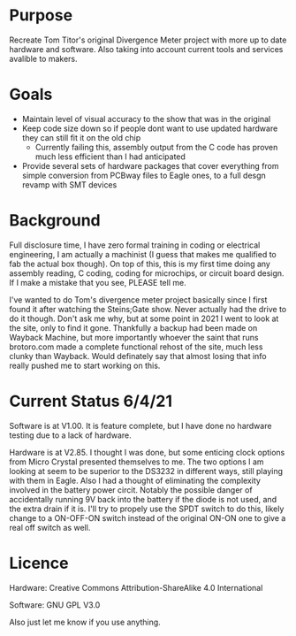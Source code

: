 # Purpose
Recreate Tom Titor's original Divergence Meter project with more up to date hardware and software. Also taking into account current tools and services avalible to makers.

# Goals
* Maintain level of visual accuracy to the show that was in the original
* Keep code size down so if people dont want to use updated hardware they can still fit it on the old chip
  * Currently failing this, assembly output from the C code has proven much less efficient than I had anticipated
* Provide several sets of hardware packages that cover everything from simple conversion from PCBway files to Eagle ones, to a full desgn revamp with SMT devices

# Background
Full disclosure time, I have zero formal training in coding or electrical engineering, I am actually a machinist (I guess that makes me qualified to fab the actual box though). On top of this, this is my first time doing any assembly reading, C coding, coding for microchips, or circuit board design. If I make a mistake that you see, PLEASE tell me.

I've wanted to do Tom's divergence meter project basically since I first found it after watching the Steins;Gate show. Never actually had the drive to do it though. Don't ask me why, but at some point in 2021 I went to look at the site, only to find it gone. Thankfully a backup had been made on Wayback Machine, but more importantly whoever the saint that runs brotoro.com made a complete functional rehost of the site, much less clunky than Wayback. Would definately say that almost losing that info really pushed me to start working on this.

# Current Status 6/4/21
Software is at V1.00. It is feature complete, but I have done no hardware testing due to a lack of hardware. 

Hardware is at V2.85. I thought I was done, but some enticing clock options from Micro Crystal presented themselves to me. The two options I am looking at seem to be superior to the DS3232 in different ways, still playing with them in Eagle. Also I had a thought of eliminating the complexity involved in the battery power circit. Notably the possible danger of accidentally running 9V back into the battery if the diode is not used, and the extra drain if it is. I'll try to propely use the SPDT switch to do this, likely change to a ON-OFF-ON switch instead of the original ON-ON one to give a real off switch as well.

# Licence
Hardware: Creative Commons Attribution-ShareAlike 4.0 International

Software: GNU GPL V3.0

Also just let me know if you use anything.
